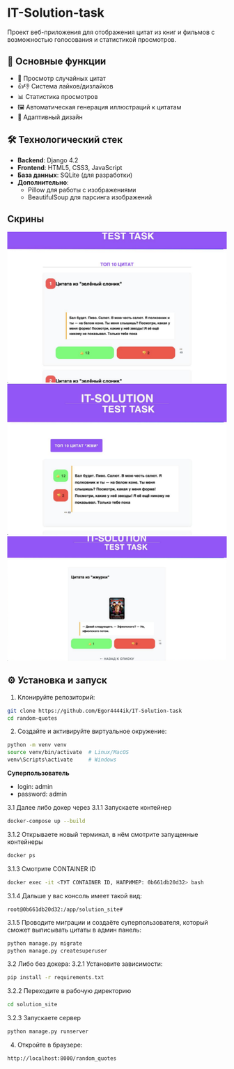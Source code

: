# IT-Solution-task
Проект веб-приложения для отображения цитат из книг и фильмов с возможностью голосования и статистикой просмотров.

## 🚀 Основные функции

- 📜 Просмотр случайных цитат
- 👍👎 Система лайков/дизлайков
- 📊 Статистика просмотров
- 🖼️ Автоматическая генерация иллюстраций к цитатам
- 📱 Адаптивный дизайн

## 🛠 Технологический стек

- **Backend**: Django 4.2
- **Frontend**: HTML5, CSS3, JavaScript
- **База данных**: SQLite (для разработки)
- **Дополнительно**:
  - Pillow для работы с изображениями
  - BeautifulSoup для парсинга изображений
    
## Скрины
![Image alt](https://github.com/Egor4444ik/IT-Solution-task/blob/images/Снимок%20экрана%202025-07-12%20в%2020.53.50.png)
![Image alt](https://github.com/Egor4444ik/IT-Solution-task/blob/images/Снимок%20экрана%202025-07-12%20в%2020.54.13.png)
![Image alt](https://github.com/Egor4444ik/IT-Solution-task/blob/images/Снимок%20экрана%202025-07-12%20в%2020.54.36.png)

## ⚙️ Установка и запуск

1. Клонируйте репозиторий:
```bash
git clone https://github.com/Egor4444ik/IT-Solution-task
cd random-quotes
```
2. Создайте и активируйте виртуальное окружение:
```bash
python -m venv venv
source venv/bin/activate  # Linux/MacOS
venv\Scripts\activate     # Windows
```
**Суперпользователь**
  - login: admin
  - password: admin

3.1 Далее либо докер через
3.1.1 Запускаете контейнер
```bash
docker-compose up --build
```
3.1.2 Открываете новый терминал, в нём смотрите запущенные контейнеры
```bash
docker ps
```
3.1.3 Смотрите CONTAINER ID
```bash
docker exec -it <ТУТ CONTAINER ID, НАПРИМЕР: 0b661db20d32> bash
```
3.1.4 Дальше у вас консоль имеет такой вид:
```console
root@0b661db20d32:/app/solution_site#
```
3.1.5 Проводите миграции и создаёте суперпользователя, который сможет выписывать цитаты в админ панель:
```bash
python manage.py migrate
python manage.py createsuperuser
```
3.2 Либо без докера:
3.2.1 Установите зависимости:
```bash
pip install -r requirements.txt
```
3.2.2 Переходите в рабочую директорию
```bash
cd solution_site
```
3.2.3 Запускаете сервер
```bash
python manage.py runserver
```
4. Откройте в браузере:
```text
http://localhost:8000/random_quotes
```
